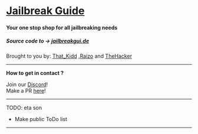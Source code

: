 # [Jailbreak Guide](https://jailbreakgui.de "Click to jailbreak!")
#### Your one stop shop for all jailbreaking needs
##### Source code to -> [jailbreakgui.de](https://jailbreakgui.de)
 Brought to you by: [That_Kidd](https://github.com/That-Kidd) ,[Raizo](https://github.com/iraizo/) and [TheHacker](https://github.com/The-Hacker894)
***
__How to get in contact ?__ </br>

Join our [Discord](https://discord.gg/jQnbgan)! </br>
Make a PR [here](https://github.com/Jailbreaking-Guide/jailbreaking-guide.github.io/pulls)!
***
 
TODO: eta son
+ Make public ToDo list </br>


***
